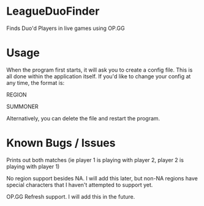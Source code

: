 # LeagueDuoFinder
Finds Duo'd Players in live games using OP.GG

# Usage
When the program first starts, it will ask you to create a config file. This is all done within the application itself. If you'd like to change your config at any time, the format is: 

REGION

SUMMONER

Alternatively, you can delete the file and restart the program.

# Known Bugs / Issues

Prints out both matches (ie player 1 is playing with player 2, player 2 is playing with player 1)

No region support besides NA. I will add this later, but non-NA regions have special characters that I haven't attempted to support yet.

OP.GG Refresh support. I will add this in the future.
